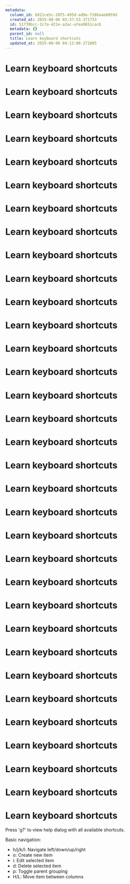 ```yaml
---
metadata:
  column_id: b811ce5c-20f5-495d-ad0a-f28baae6059d
  created_at: 2025-08-06 03:37:53.371733
  id: 51739bcc-3c7a-421e-a2ac-a7ea9651cacb
  metadata: {}
  parent_id: null
  title: Learn keyboard shortcuts
  updated_at: 2025-08-06 04:12:09.271605
---
```


# Learn keyboard shortcuts

# Learn keyboard shortcuts

# Learn keyboard shortcuts

# Learn keyboard shortcuts

# Learn keyboard shortcuts

# Learn keyboard shortcuts

# Learn keyboard shortcuts

# Learn keyboard shortcuts

# Learn keyboard shortcuts

# Learn keyboard shortcuts

# Learn keyboard shortcuts

# Learn keyboard shortcuts

# Learn keyboard shortcuts

# Learn keyboard shortcuts

# Learn keyboard shortcuts

# Learn keyboard shortcuts

# Learn keyboard shortcuts

# Learn keyboard shortcuts

# Learn keyboard shortcuts

# Learn keyboard shortcuts

# Learn keyboard shortcuts

# Learn keyboard shortcuts

# Learn keyboard shortcuts

# Learn keyboard shortcuts

# Learn keyboard shortcuts

# Learn keyboard shortcuts

# Learn keyboard shortcuts

# Learn keyboard shortcuts

# Learn keyboard shortcuts

# Learn keyboard shortcuts

# Learn keyboard shortcuts

# Learn keyboard shortcuts

# Learn keyboard shortcuts

Press 'g?' to view help dialog with all available shortcuts.

Basic navigation:
- h/j/k/l: Navigate left/down/up/right
- o: Create new item
- i: Edit selected item
- d: Delete selected item
- p: Toggle parent grouping
- H/L: Move item between columns